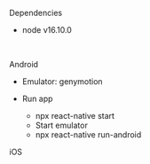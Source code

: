 Dependencies  
  * node v16.10.0

&nbsp;

Android  
  * Emulator: genymotion  

  * Run app
    - npx react-native start  
    - Start emulator
    - npx react-native run-android  

iOS
  